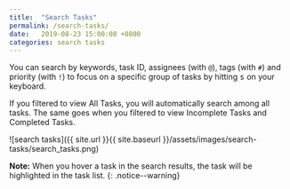 ```yaml
---
title:  "Search Tasks"
permalink: /search-tasks/
date:   2019-08-23 15:00:00 +0800
categories: search tasks
---
```

You can search by keywords, task ID, assignees (with `@`), tags (with `#`) and priority (with `!`) to focus on a specific group of tasks by hitting <kbd>s</kbd> on your keyboard.

If you filtered to view All Tasks, you will automatically search among all tasks. The same goes when you filtered to view Incomplete Tasks and Completed Tasks.

![search tasks]({{ site.url }}{{ site.baseurl }}/assets/images/search-tasks/search_tasks.png)

**Note:** When you hover a task in the search results, the task will be highlighted in the task list.
{: .notice--warning}
